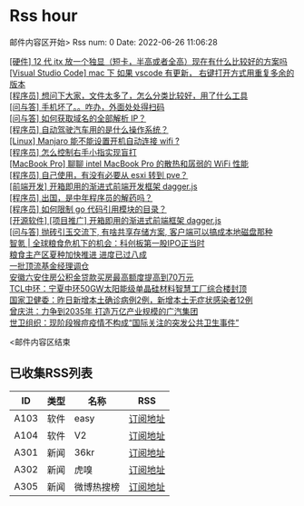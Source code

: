 # Rss hour

邮件内容区开始>
Rss num: 0  Date: 2022-06-26 11:06:28 <br/>

<a href='https://www.v2ex.com/t/862251#reply0'>[硬件] 12 代 itx 放一个独显（短卡，半高或者全高）现在有什么比较好的方案吗</a><br/>
<a href='https://www.v2ex.com/t/862250#reply0'>[Visual Studio Code] mac 下 如果 vscode 有更新， 右键打开方式用重复多余的版本</a><br/>
<a href='https://www.v2ex.com/t/862248#reply0'>[程序员] 想问下大家，文件太多了，怎么分类比较好，用了什么工具</a><br/>
<a href='https://www.v2ex.com/t/862247#reply11'>[问与答] 手机坏了。。咋办，外面处处得扫码</a><br/>
<a href='https://www.v2ex.com/t/862246#reply3'>[问与答] 如何获取域名的全部解析 IP？</a><br/>
<a href='https://www.v2ex.com/t/862245#reply7'>[程序员] 自动驾驶汽车用的是什么操作系统？</a><br/>
<a href='https://www.v2ex.com/t/862244#reply3'>[Linux] Manjaro 能不能设置开机自动连接 wifi ?</a><br/>
<a href='https://www.v2ex.com/t/862243#reply3'>[程序员] 怎么控制右手小指实现盲打</a><br/>
<a href='https://www.v2ex.com/t/862242#reply19'>[MacBook Pro] 聊聊 intel MacBook Pro 的散热和孱弱的 WiFi 性能</a><br/>
<a href='https://www.v2ex.com/t/862240#reply12'>[程序员] 自己使用，有没有必要从 esxi 转到 pve？</a><br/>
<a href='https://www.v2ex.com/t/862239#reply0'>[前端开发] 开箱即用的渐进式前端开发框架 dagger.js</a><br/>
<a href='https://www.v2ex.com/t/862238#reply5'>[程序员] 出国，是中年程序员的解药吗？</a><br/>
<a href='https://www.v2ex.com/t/862236#reply9'>[程序员] 如何限制 go 代码引用模块的目录？</a><br/>
<a href='https://www.v2ex.com/t/862235#reply2'>[开源软件] [项目推广] 开箱即用的渐进式前端框架 dagger.js</a><br/>
<a href='https://www.v2ex.com/t/862233#reply10'>[问与答] 抛砖引玉交流下, 有啥共享存储方案, 客户端可以搞成本地磁盘那种</a><br/>
<a href='https://36kr.com/p/1800426389701634'>智氪 | 全球粮食危机下的机会：科创板第一股IPO正当时</a><br/>
<a href='https://36kr.com/newsflashes/1801241662047492'>粮食主产区夏种加快推进 进度已过八成</a><br/>
<a href='https://36kr.com/newsflashes/1801240080024584'>一批顶流基金经理调仓</a><br/>
<a href='https://36kr.com/newsflashes/1801236945191936'>安徽六安住房公积金贷款买房最高额度提高到70万元</a><br/>
<a href='https://36kr.com/newsflashes/1801161586836487'>TCL中环：宁夏中环50GW太阳能级单晶硅材料智慧工厂综合楼封顶</a><br/>
<a href='https://36kr.com/newsflashes/1801160651605249'>国家卫健委：昨日新增本土确诊病例2例，新增本土无症状感染者12例</a><br/>
<a href='https://36kr.com/newsflashes/1801158163842053'>曾庆洪：力争到2035年 打造万亿产业规模的广汽集团</a><br/>
<a href='https://36kr.com/newsflashes/1801154793129218'>世卫组织：现阶段猴痘疫情不构成“国际关注的突发公共卫生事件”</a><br/>


<邮件内容区结束

## 已收集RSS列表

| ID | 类型 | 名称  | RSS  |
| -- | -- | -- | -- | 
| A103  | 软件 | easy | [订阅地址](http://rsshub.v2fy.com:1200/weibo/user/1088413295) |
| A104  | 软件 | V2  | [订阅地址](http://www.v2ex.com/index.xml) |
| A301  | 新闻 | 36kr | [订阅地址](https://www.36kr.com/feed) |
| A302  | 新闻 | 虎嗅 | [订阅地址](https://www.huxiu.com/rss/0.xml) |
| A305  | 新闻 | 微博热搜榜 | [订阅地址](https://rsshub.app/weibo/search/hot) |
